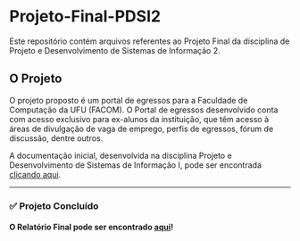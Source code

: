 # Projeto-Final-PDSI2

Este repositório contém arquivos referentes ao Projeto Final da disciplina de Projeto e Desenvolvimento de Sistemas de Informação 2.

## O Projeto

O projeto proposto é um portal de egressos para a Faculdade de Computação da UFU (FACOM). O Portal de egressos desenvolvido conta com acesso exclusivo para ex-alunos da instituição, que têm acesso à áreas de divulgação de vaga de emprego, perfis de egressos, fórum de discussão, dentre outros. 

A documentação inicial, desenvolvida na disciplina Projeto e Desenvolvimento de Sistemas de Informação I, pode ser encontrada [clicando aqui](PDSI-1/Trabalho_Final_PDSI1_JeffersonDias.pdf).

----

### ✅ Projeto Concluído
#### O Relatório Final pode ser encontrado [aqui](https://github.com/JfsCrd/PDSI2-TrabalhoFinal/blob/main/Utilitarios/Relat%C3%B3rios/Relatorio_Final_PDSI2.pdf)!
